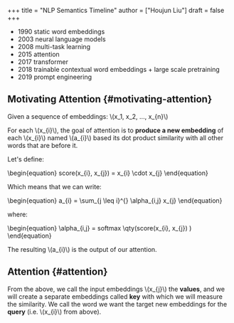 +++
title = "NLP Semantics Timeline"
author = ["Houjun Liu"]
draft = false
+++

-   1990 static word embeddings
-   2003 neural language models
-   2008 multi-task learning
-   2015 attention
-   2017 transformer
-   2018 trainable contextual word embeddings + large scale pretraining
-   2019 prompt engineering


## Motivating Attention {#motivating-attention}

Given a sequence of embeddings: \\(x\_1, x\_2, ..., x\_{n}\\)

For each \\(x\_{i}\\), the goal of attention is to **produce a new embedding** of each \\(x\_{i}\\) named \\(a\_{i}\\) based its dot product similarity with all other words that are before it.

Let's define:

\begin{equation}
score(x\_{i}, x\_{j}) = x\_{i} \cdot x\_{j}
\end{equation}

Which means that we can write:

\begin{equation}
a\_{i} = \sum\_{j \leq i}^{} \alpha\_{i,j} x\_{j}
\end{equation}

where:

\begin{equation}
\alpha\_{i,j} = softmax \qty(score(x\_{i}, x\_{j}) )
\end{equation}

The resulting \\(a\_{i}\\) is the output of our attention.


## Attention {#attention}

From the above, we call the input embeddings \\(x\_{j}\\) the **values**, and we will create a separate embeddings called **key** with which we will measure the similarity. We call the word we want the target new embeddings for the **query** (i.e. \\(x\_{i}\\) from above).
